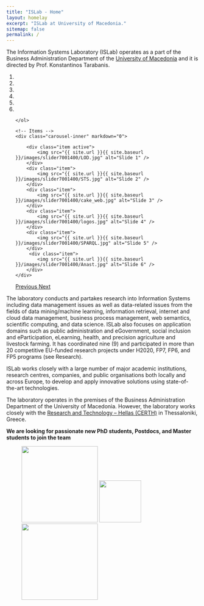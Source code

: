 ```yaml
---
title: "ISLab - Home"
layout: homelay
excerpt: "ISLab at University of Macedonia."
sitemap: false
permalink: /
---
```


The Information Systems Laboratory (ISLab) operates as a part of the Business Administration Department of the [University of Macedonia](http://www.uom.gr) and it is directed by Prof. Konstantinos Tarabanis.


<div markdown="0" id="carousel" class="carousel slide" data-ride="carousel" data-interval="4000" data-pause="hover" >
    <!-- Menu -->
    <ol class="carousel-indicators">
        <li data-target="#carousel" data-slide-to="0" class="active"></li>
        <li data-target="#carousel" data-slide-to="1"></li>
        <li data-target="#carousel" data-slide-to="2"></li>
        <li data-target="#carousel" data-slide-to="3"></li>
        <li data-target="#carousel" data-slide-to="4"></li>
        <li data-target="#carousel" data-slide-to="5"></li>
    
    </ol>

    <!-- Items -->
    <div class="carousel-inner" markdown="0">

        <div class="item active">
            <img src="{{ site.url }}{{ site.baseurl }}/images/slider7001400/LOD.jpg" alt="Slide 1" />
        </div>
        <div class="item">
            <img src="{{ site.url }}{{ site.baseurl }}/images/slider7001400/STS.jpg" alt="Slide 2" />
        </div>
        <div class="item">
            <img src="{{ site.url }}{{ site.baseurl }}/images/slider7001400/cake_web.jpg" alt="Slide 3" />
        </div>
        <div class="item">
            <img src="{{ site.url }}{{ site.baseurl }}/images/slider7001400/logos.jpg" alt="Slide 4" />
        </div>
        <div class="item">
            <img src="{{ site.url }}{{ site.baseurl }}/images/slider7001400/SPARQL.jpg" alt="Slide 5" />
        </div>   
         <div class="item">
            <img src="{{ site.url }}{{ site.baseurl }}/images/slider7001400/Anast.jpg" alt="Slide 6" />
        </div>
    </div>
  <a class="left carousel-control" href="#carousel" role="button" data-slide="prev">
    <span class="glyphicon glyphicon-chevron-left" aria-hidden="true"></span>
    <span class="sr-only">Previous</span>
  </a>
  <a class="right carousel-control" href="#carousel" role="button" data-slide="next">
    <span class="glyphicon glyphicon-chevron-right" aria-hidden="true"></span>
    <span class="sr-only">Next</span>
  </a>
</div>


The laboratory conducts and partakes research into Information Systems including data management issues as well as data-related issues from the fields of data mining/machine learning, information retrieval, internet and cloud data management, business process management, web semantics, scientific computing, and data science. ISLab also focuses on application domains such as public administration and eGovernment, social inclusion and eParticipation, eLearning, health, and precision agriculture and livestock farming. It has coordinated nine (9) and participated in more than 20 competitive EU-funded research projects under H2020, FP7, FP6, and FP5 programs (see Research).

ISLab works closely with a large number of major academic institutions, research centres, companies, and public organisations both locally and across Europe, to develop and apply innovative solutions using state-of-the-art technologies.

The laboratory operates in the premises of the Business Administration Department of the University of Macedonia. However, the laboratory works closely with the [Research and Technology – Hellas (CERTH)](https://www.certh.gr) in Thessaloniki, Greece.

 **We are  looking for passionate new PhD students, Postdocs, and Master students to join the team** 


<figure class="fourth">
  <img src="{{ site.url }}{{ site.baseurl }}/images/logopic/islab.png" style="width: 200px">
  <img src="{{ site.url }}{{ site.baseurl }}/images/logopic/UOMLOGOEN.jpg" style="width: 110px">
  <img src="{{ site.url }}{{ site.baseurl }}/images/logopic/Certh-logo.png" style="width: 200px">
 
</figure>
